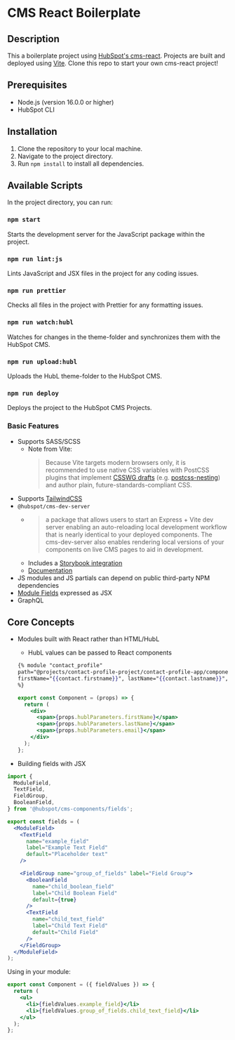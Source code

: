 # CMS React Boilerplate

## Description

This a boilerplate project using [HubSpot's cms-react](https://github.hubspot.com/cms-react/). Projects are built and deployed using [Vite](https://vitejs.dev/). Clone this repo to start your own cms-react project!

## Prerequisites

- Node.js (version 16.0.0 or higher)
- HubSpot CLI

## Installation

1. Clone the repository to your local machine.
2. Navigate to the project directory.
3. Run `npm install` to install all dependencies.

## Available Scripts

In the project directory, you can run:

### `npm start`

Starts the development server for the JavaScript package within the project.

### `npm run lint:js`

Lints JavaScript and JSX files in the project for any coding issues.

### `npm run prettier`

Checks all files in the project with Prettier for any formatting issues.

### `npm run watch:hubl`

Watches for changes in the theme-folder and synchronizes them with the HubSpot CMS.

### `npm run upload:hubl`

Uploads the HubL theme-folder to the HubSpot CMS.

### `npm run deploy`

Deploys the project to the HubSpot CMS Projects.

### Basic Features

- Supports SASS/SCSS
  - Note from Vite:
    > Because Vite targets modern browsers only, it is recommended to use native CSS variables with PostCSS plugins that implement [CSSWG drafts](https://github.com/w3c/csswg-drafts) (e.g. [postcss-nesting](https://github.com/csstools/postcss-plugins/tree/main/plugins/postcss-nesting)) and author plain, future-standards-compliant CSS.
- Supports [TailwindCSS](https://tailwindcss.com/docs/utility-first)
- `@hubspot/cms-dev-server`
  - > a package that allows users to start an Express + Vite dev server enabling an auto-reloading local development workflow that is nearly identical to your deployed components. The cms-dev-server also enables rendering local versions of your components on live CMS pages to aid in development.
  - Includes a [Storybook integration](https://github.hubspot.com/cms-js-building-block-examples/reference/cms-dev-server.html#storybook)
  - [Documentation](https://github.hubspot.com/cms-js-building-block-examples/reference/cms-dev-server.html)
- JS modules and JS partials can depend on public third-party NPM dependencies
- [Module Fields](https://github.hubspot.com/cms-js-building-block-examples/reference/js-modules.html#module-fields) expressed as JSX
- GraphQL

## Core Concepts

- Modules built with React rather than HTML/HubL

  - HubL values can be passed to React components

  ```handlebars
  {% module "contact_profile"
  path="@projects/contact-profile-project/contact-profile-app/components/modules/ContactProfile",
  firstName="{{contact.firstname}}", lastName="{{contact.lastname}}", email="{{contact.email}}"
  %}
  ```

  ```jsx
  export const Component = (props) => {
    return (
      <div>
        <span>{props.hublParameters.firstName}</span>
        <span>{props.hublParameters.lastName}</span>
        <span>{props.hublParameters.email}</span>
      </div>
    );
  };
  ```

- Building fields with JSX

```jsx
import {
  ModuleField,
  TextField,
  FieldGroup,
  BooleanField,
} from '@hubspot/cms-components/fields';

export const fields = (
  <ModuleField>
    <TextField
      name="example_field"
      label="Example Text Field"
      default="Placeholder text"
    />

    <FieldGroup name="group_of_fields" label="Field Group">
      <BooleanField
        name="child_boolean_field"
        label="Child Boolean Field"
        default={true}
      />
      <TextField
        name="child_text_field"
        label="Child Text Field"
        default="Child Field"
      />
    </FieldGroup>
  </ModuleField>
);
```

Using in your module:

```jsx
export const Component = ({ fieldValues }) => {
  return (
    <ul>
      <li>{fieldValues.example_field}</li>
      <li>{fieldValues.group_of_fields.child_text_field}</li>
    </ul>
  );
};
```
